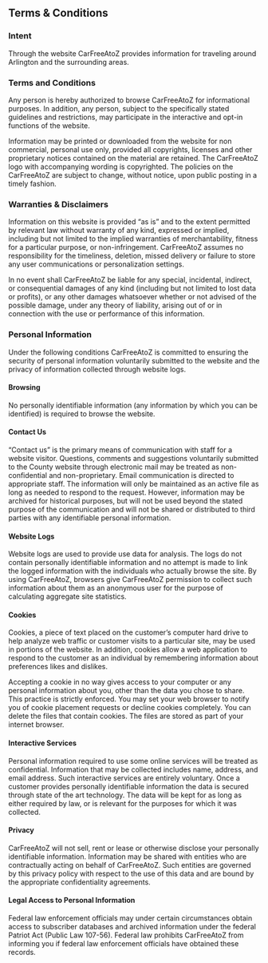 ## Terms & Conditions

### Intent

Through the website CarFreeAtoZ provides information for traveling around Arlington and the surrounding areas.

### Terms and Conditions

Any person is hereby authorized to browse CarFreeAtoZ for informational purposes. In addition, any person, subject to the specifically stated guidelines and restrictions, may participate in the interactive and opt-in functions of the website.

Information may be printed or downloaded from the website for non commercial, personal use only, provided all copyrights, licenses and other proprietary notices contained on the material are retained. The CarFreeAtoZ logo with accompanying wording is copyrighted. The policies on the CarFreeAtoZ are subject to change, without notice, upon public posting in a timely fashion.

### Warranties & Disclaimers

Information on this website is provided “as is” and to the extent permitted by relevant law without warranty of any kind, expressed or implied, including but not limited to the implied warranties of merchantability, fitness for a particular purpose, or non-infringement. CarFreeAtoZ assumes no responsibility for the timeliness, deletion, missed delivery or failure to store any user communications or personalization settings.

In no event shall CarFreeAtoZ be liable for any special, incidental, indirect, or consequential damages of any kind (including but not limited to lost data or profits), or any other damages whatsoever whether or not advised of the possible damage, under any theory of liability, arising out of or in connection with the use or performance of this information.

### Personal Information

Under the following conditions CarFreeAtoZ is committed to ensuring the security of personal information voluntarily submitted to the website and the privacy of information collected through website logs.

#### Browsing
No personally identifiable information (any information by which you can be identified) is required to browse the website.

#### Contact Us
“Contact us” is the primary means of communication with staff for a website visitor. Questions, comments and suggestions voluntarily submitted to the County website through electronic mail may be treated as non-confidential and non-proprietary. Email communication is directed to appropriate staff. The information will only be maintained as an active file as long as needed to respond to the request. However, information may be archived for historical purposes, but will not be used beyond the stated purpose of the communication and will not be shared or distributed to third parties with any identifiable personal information.

#### Website Logs
Website logs are used to provide use data for analysis. The logs do not contain personally identifiable information and no attempt is made to link the logged information with the individuals who actually browse the site. By using CarFreeAtoZ, browsers give CarFreeAtoZ permission to collect such information about them as an anonymous user for the purpose of calculating aggregate site statistics.

#### Cookies
Cookies, a piece of text placed on the customer’s computer hard drive to help analyze web traffic or customer visits to a particular site, may be used in portions of the website. In addition, cookies allow a web application to respond to the customer as an individual by remembering information about preferences likes and dislikes.

Accepting a cookie in no way gives access to your computer or any personal information about you, other than the data you chose to share. This practice is strictly enforced. You may set your web browser to notify you of cookie placement requests or decline cookies completely. You can delete the files that contain cookies. The files are stored as part of your internet browser.

#### Interactive Services
Personal information required to use some online services will be treated as confidential. Information that may be collected includes name, address, and email address. Such interactive services are entirely voluntary. Once a customer provides personally identifiable information the data is secured through state of the art technology. The data will be kept for as long as either required by law, or is relevant for the purposes for which it was collected.

#### Privacy
CarFreeAtoZ will not sell, rent or lease or otherwise disclose your personally identifiable information. Information may be shared with entities who are contractually acting on behalf of CarFreeAtoZ. Such entities are governed by this privacy policy with respect to the use of this data and are bound by the appropriate confidentiality agreements.

#### Legal Access to Personal Information
Federal law enforcement officials may under certain circumstances obtain access to subscriber databases and archived information under the federal Patriot Act (Public Law 107-56). Federal law prohibits CarFreeAtoZ from informing you if federal law enforcement officials have obtained these records.
